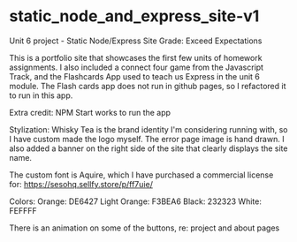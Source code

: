# static_node_and_express_site-v1
Unit 6 project - Static Node/Express Site
Grade: Exceed Expectations

This is a portfolio site that showcases the first few units of homework assignments. I also included a connect four game from the Javascript Track, and the Flashcards
App used to teach us Express in the unit 6 module. The Flash cards app does not run in github pages, so I refactored it to run in this app.


Extra credit:
NPM Start works to run the app

Stylization:
Whisky Tea is the brand identity I'm considering running with, so I have custom made the logo myself. The error page image is hand drawn. 
I also added a banner on the right side of the site that clearly displays the site name. 

The custom font is Aquire, which I have purchased a commercial license for: https://sesohq.sellfy.store/p/ff7uie/

Colors:
Orange: DE6427
Light Orange: F3BEA6
Black: 232323
White: FEFFFF

There is an animation on some of the buttons, re: project and about pages
